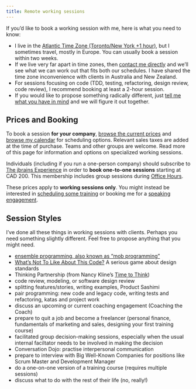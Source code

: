 ```yaml
---
title: Remote working sessions
---
```


If you’d like to book a working session with me, here is what you need to know:

- I live in the [Atlantic Time Zone (Toronto/New York +1 hour)](https://www.timeanddate.com/worldclock/canada/prince-edward-island), but I sometimes travel, mostly in Europe. You can usually book a session within two weeks.
- If we live very far apart in time zones, then [contact me directly](/contact/) and we’ll see what we can work out that fits both our schedules. I have shared the time zone inconvenience with clients in Australia and New Zealand.
- For sessions focusing on code (TDD, testing, refactoring, design review, code review), I recommend booking at least a 2-hour session.
- If you would like to propose something radically different, just [tell me what you have in mind](/contact/) and we will figure it out together.

## Prices and Booking

To book a session **for your company**, [browse the current prices](https://sales.jbrains.ca/remote-working-session/) and [browse my calendar](https://schedule.jbrains.ca/) for scheduling options. Relevant sales taxes are added at the time of purchase. Teams and other groups are welcome. Read more of this page for information and options on specialized working sessions.

Individuals (including if you run a one-person company) should subscribe to [The jbrains Experience](/experience/) in order to **book one-to-one sessions** starting at CAD 200. This membership includes group sessions during [Office Hours](/mentoring/office-hours/).

These prices apply to **working sessions only**. You might instead be interested in [scheduling some training](/training/) or booking me for a [speaking engagement](/speaking/).

## Session Styles

I’ve done all these things in working sessions with clients. Perhaps you need something slightly different. Feel free to propose anything that you might need.

- [ensemble programming, also known as “mob programming”](/ensemble-programming/)
- [What’s Not To Like About This Code?](/sessions/whats-not-to-like-about-this-code/) A serious game about design standards
- Thinking Partnership (from Nancy Kline’s [Time to Think](https://www.amazon.com/Time-Think-Listening-Ignite-Human-ebook/dp/B01LYJI46V/ref=as_li_ss_tl?_encoding=UTF8&qid=&sr=&linkCode=ll1&tag=jbrains.ca-20&linkId=6213360f5d2ecd4b2fc4ebf61b983b35&language=en_US))
- code review, modeling, or software design review
- splitting features/stories, writing examples, Product Sashimi
- pair programming: new code and legacy code, writing tests and refactoring, katas and project work
- discuss an upcoming or current coaching engagement (Coaching the Coach)
- prepare to quit a job and become a freelancer (personal finance, fundamentals of marketing and sales, designing your first training course)
- facilitated group decision-making sessions, especially when the usual internal faciltator needs to be involved in making the decision
- Conversation Dojo: practise interpersonal communication
- prepare to interview with Big Well-Known Companies for positions like Scrum Master and Development Manager
- do a one-on-one version of a training course (requires multiple sessions)
- discuss what to do with the rest of their life (no, really!)